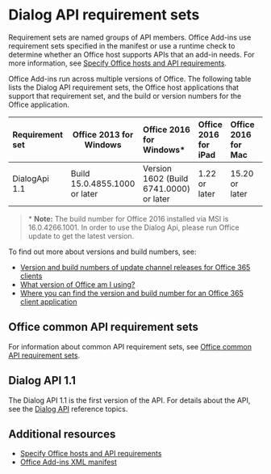 
# Dialog API requirement sets

Requirement sets are named groups of API members. Office Add-ins use requirement sets specified in the manifest or use a runtime check to determine whether an Office host supports APIs that an add-in needs. For more information, see [Specify Office hosts and API requirements](../docs/overview/specify-office-hosts-and-api-requirements.md).

Office Add-ins run across multiple versions of Office. The following table lists the Dialog API requirement sets, the Office host applications that support that requirement set, and the build or version numbers for the Office application.

|  Requirement set  |  Office 2013 for Windows | Office 2016 for Windows*   |  Office 2016 for iPad  |  Office 2016 for Mac  | Office Online  | 
|:-----|-----|:-----|:-----|:-----|:-----|
| DialogApi 1.1  | Build 15.0.4855.1000 or later | Version 1602 (Build 6741.0000) or later | 1.22 or later | 15.20 or later| We're working on it. |

>&#42; **Note:** The build number for Office 2016 installed via MSI is 16.0.4266.1001. In order to use the Dialog Api, please run Office update to get the latest version. 

To find out more about versions and build numbers, see:

- [Version and build numbers of update channel releases for Office 365 clients](https://technet.microsoft.com/en-us/library/mt592918.aspx)
- [What version of Office am I using?](https://support.office.com/en-us/article/What-version-of-Office-am-I-using-932788b8-a3ce-44bf-bb09-e334518b8b19?ui=en-US&rs=en-US&ad=US&fromAR=1)
- [Where you can find the version and build number for an Office 365 client application](https://technet.microsoft.com/en-us/library/mt592918.aspx#Anchor_1)

## Office common API requirement sets
For information about common API requirement sets, see [Office common API requirement sets](office-add-in-requirement-sets.md).

## Dialog API 1.1 
The Dialog API 1.1 is the first version of the API. For details about the API, see the [Dialog API](../shared/officeui.md) reference topics.

## Additional resources

- [Specify Office hosts and API requirements](../../docs/overview/specify-office-hosts-and-api-requirements.md)
- [Office Add-ins XML manifest](../../docs/overview/add-in-manifests.md)

